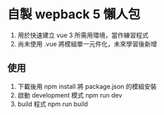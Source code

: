 # 自製 wepback 5 懶人包
1. 用於快速建立 vue 3 所需用環境，當作練習程式
2. 尚未使用 .vue 將模組單一元件化，未來學習後新增

## 使用
1. 下載後用 npm install 將 package.json 的模組安裝
2. 啟動 development 模式 npm run dev
3. build 程式 npm run build